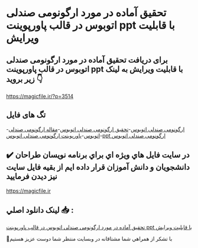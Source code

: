 # تحقیق آماده در مورد ارگونومی صندلی اتوبوس در قالب پاورپوینت ppt با قابلیت ویرایش

## برای دریافت تحقیق آماده در مورد ارگونومی صندلی اتوبوس در قالب پاورپوینت ppt با قابلیت ویرایش به لینک زیر بروید 👇

https://magicfile.ir/?p=3514

## تگ های فایل

-[ارگونومی صندلی اتوبوس](https://magicfile.ir/product/%d8%aa%d8%ad%d9%82%db%8c%d9%82-%d8%a2%d9%85%d8%a7%d8%af%d9%87-%d8%a7%d8%b1%da%af%d9%88%d9%86%d9%88%d9%85%db%8c-%d8%b5%d9%86%d8%af%d9%84%db%8c-%d8%a7%d8%aa%d9%88%d8%a8%d9%88%d8%b3-%d8%af%d8%b1-%d9%be%d8%a7%d9%88%d8%b1%d9%be%d9%88%db%8c%d9%86%d8%aa-ppt/)-[تحقیق ارگونومی صندلی اتوبوس](https://magicfile.ir/product/%d8%aa%d8%ad%d9%82%db%8c%d9%82-%d8%a2%d9%85%d8%a7%d8%af%d9%87-%d8%a7%d8%b1%da%af%d9%88%d9%86%d9%88%d9%85%db%8c-%d8%b5%d9%86%d8%af%d9%84%db%8c-%d8%a7%d8%aa%d9%88%d8%a8%d9%88%d8%b3-%d8%af%d8%b1-%d9%be%d8%a7%d9%88%d8%b1%d9%be%d9%88%db%8c%d9%86%d8%aa-ppt/)-[مقاله ارگونومی صندلی اتوبوس](https://magicfile.ir/product/%d8%aa%d8%ad%d9%82%db%8c%d9%82-%d8%a2%d9%85%d8%a7%d8%af%d9%87-%d8%a7%d8%b1%da%af%d9%88%d9%86%d9%88%d9%85%db%8c-%d8%b5%d9%86%d8%af%d9%84%db%8c-%d8%a7%d8%aa%d9%88%d8%a8%d9%88%d8%b3-%d8%af%d8%b1-%d9%be%d8%a7%d9%88%d8%b1%d9%be%d9%88%db%8c%d9%86%d8%aa-ppt/)-[پاورپوینت ارگونومی صندلی اتوبوس](https://magicfile.ir/product/%d8%aa%d8%ad%d9%82%db%8c%d9%82-%d8%a2%d9%85%d8%a7%d8%af%d9%87-%d8%a7%d8%b1%da%af%d9%88%d9%86%d9%88%d9%85%db%8c-%d8%b5%d9%86%d8%af%d9%84%db%8c-%d8%a7%d8%aa%d9%88%d8%a8%d9%88%d8%b3-%d8%af%d8%b1-%d9%be%d8%a7%d9%88%d8%b1%d9%be%d9%88%db%8c%d9%86%d8%aa-ppt/)-[ppt ارگونومی صندلی اتوبوس](https://magicfile.ir/product/%d8%aa%d8%ad%d9%82%db%8c%d9%82-%d8%a2%d9%85%d8%a7%d8%af%d9%87-%d8%a7%d8%b1%da%af%d9%88%d9%86%d9%88%d9%85%db%8c-%d8%b5%d9%86%d8%af%d9%84%db%8c-%d8%a7%d8%aa%d9%88%d8%a8%d9%88%d8%b3-%d8%af%d8%b1-%d9%be%d8%a7%d9%88%d8%b1%d9%be%d9%88%db%8c%d9%86%d8%aa-ppt/)

## ✔️ در سايت فايل هاي ويژه اي براي برنامه نويسان طراحان دانشجويان و دانش آموزان قرار داده ايم از بقيه فايل سايت نيز ديدن فرماييد

https://magicfile.ir


## لينک دانلود اصلي 📥 :

[تحقیق آماده در مورد ارگونومی صندلی اتوبوس در قالب پاورپوینت ppt با قابلیت ویرایش](https://magicfile.ir/product/%d8%aa%d8%ad%d9%82%db%8c%d9%82-%d8%a2%d9%85%d8%a7%d8%af%d9%87-%d8%a7%d8%b1%da%af%d9%88%d9%86%d9%88%d9%85%db%8c-%d8%b5%d9%86%d8%af%d9%84%db%8c-%d8%a7%d8%aa%d9%88%d8%a8%d9%88%d8%b3-%d8%af%d8%b1-%d9%be%d8%a7%d9%88%d8%b1%d9%be%d9%88%db%8c%d9%86%d8%aa-ppt/) 


🙏با تشکر از همراهي شما مشتاقانه در وبسایت منتظر شما دوست عزیز هستیم

